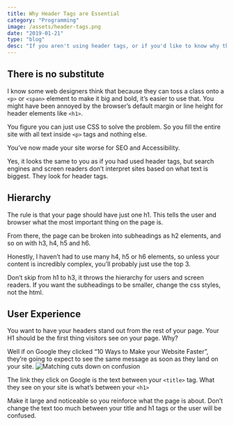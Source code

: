 ```yaml
---
title: Why Header Tags are Essential
category: "Programming"
image: /assets/header-tags.png
date: "2019-01-21"
type: "blog"
desc: "If you aren't using header tags, or if you'd like to know why they're great, here's why they're a must-have on any website."
---
```


## There is no substitute

I know some web designers think that because they can toss a class onto a `<p>` or `<span>` element to make it big and bold, it’s easier to use that. You might have been annoyed by the browser’s default margin or line height for header elements like `<h1>`.

You figure you can just use CSS to solve the problem. So you fill the entire site with all text inside `<p>` tags and nothing else.

You’ve now made your site worse for SEO and Accessibility.

Yes, it looks the same to you as if you had used header tags, but search engines and screen readers don’t interpret sites based on what text is biggest. They look for header tags.

## Hierarchy

The rule is that your page should have just one h1. This tells the user and browser what the most important thing on the page is.

From there, the page can be broken into subheadings as h2 elements, and so on with h3, h4, h5 and h6.

Honestly, I haven’t had to use many h4, h5 or h6 elements, so unless your content is incredibly complex, you’ll probably just use the top 3.

Don’t skip from h1 to h3, it throws the hierarchy for users and screen readers. If you want the subheadings to be smaller, change the css styles, not the html.

## User Experience

You want to have your headers stand out from the rest of your page. Your H1 should be the first thing visitors see on your page. Why?

Well if on Google they clicked “10 Ways to Make your Website Faster”, they’re going to expect to see the same message as soon as they land on your site.
![Matching cuts down on confusion](/assets/title-and-h1-min.png)

The link they click on Google is the text between your `<title>` tag. What they see on your site is what’s between your `<h1>`

Make it large and noticeable so you reinforce what the page is about. Don’t change the text too much between your title and h1 tags or the user will be confused.
